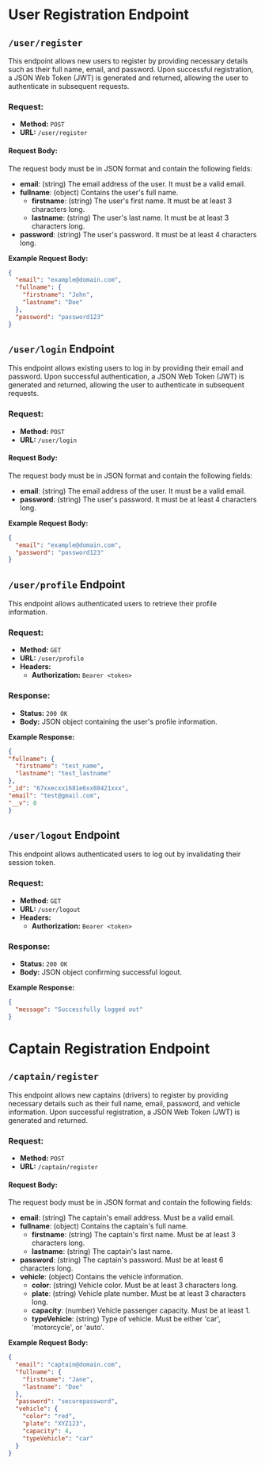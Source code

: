 # User Registration Endpoint

## `/user/register`

This endpoint allows new users to register by providing necessary details such as their full name, email, and password. Upon successful registration, a JSON Web Token (JWT) is generated and returned, allowing the user to authenticate in subsequent requests.

### **Request:**

- **Method:** `POST`
- **URL:** `/user/register`

#### **Request Body:**

The request body must be in JSON format and contain the following fields:

- **email**: (string) The email address of the user. It must be a valid email.
- **fullname**: (object) Contains the user's full name.
  - **firstname**: (string) The user's first name. It must be at least 3 characters long.
  - **lastname**: (string) The user's last name. It must be at least 3 characters long.
- **password**: (string) The user's password. It must be at least 4 characters long.

**Example Request Body:**
```json
{
  "email": "example@domain.com",
  "fullname": {
    "firstname": "John",
    "lastname": "Doe"
  },
  "password": "password123"
}
```

## `/user/login` Endpoint

This endpoint allows existing users to log in by providing their email and password. Upon successful authentication, a JSON Web Token (JWT) is generated and returned, allowing the user to authenticate in subsequent requests.

### **Request:**

- **Method:** `POST`
- **URL:** `/user/login`

#### **Request Body:**

The request body must be in JSON format and contain the following fields:

- **email**: (string) The email address of the user. It must be a valid email.
- **password**: (string) The user's password. It must be at least 4 characters long.

**Example Request Body:**
```json
{
  "email": "example@domain.com",
  "password": "password123"
}
```

## `/user/profile` Endpoint

This endpoint allows authenticated users to retrieve their profile information.

### **Request:**

- **Method:** `GET`
- **URL:** `/user/profile`
- **Headers:**
  - **Authorization:** `Bearer <token>`

### **Response:**

- **Status:** `200 OK`
- **Body:** JSON object containing the user's profile information.

**Example Response:**
  ```json
  {
  "fullname": {
    "firstname": "test_name",
    "lastname": "test_lastname"
  },
  "_id": "67xxecxx1681e6xx88421xxx",
  "email": "test@gmail.com",
  "__v": 0
}
```

## `/user/logout` Endpoint

This endpoint allows authenticated users to log out by invalidating their session token.

### **Request:**

- **Method:** `GET`
- **URL:** `/user/logout`
- **Headers:**
  - **Authorization:** `Bearer <token>`

### **Response:**

- **Status:** `200 OK`
- **Body:** JSON object confirming successful logout.

**Example Response:**
```json
{
  "message": "Successfully logged out"
}
```

# Captain Registration Endpoint

## `/captain/register`

This endpoint allows new captains (drivers) to register by providing necessary details such as their full name, email, password, and vehicle information. Upon successful registration, a JSON Web Token (JWT) is generated and returned.

### **Request:**

- **Method:** `POST`
- **URL:** `/captain/register`

#### **Request Body:**

The request body must be in JSON format and contain the following fields:

- **email**: (string) The captain's email address. Must be a valid email.
- **fullname**: (object) Contains the captain's full name.
  - **firstname**: (string) The captain's first name. Must be at least 3 characters long.
  - **lastname**: (string) The captain's last name.
- **password**: (string) The captain's password. Must be at least 6 characters long.
- **vehicle**: (object) Contains the vehicle information.
  - **color**: (string) Vehicle color. Must be at least 3 characters long.
  - **plate**: (string) Vehicle plate number. Must be at least 3 characters long.
  - **capacity**: (number) Vehicle passenger capacity. Must be at least 1.
  - **typeVehicle**: (string) Type of vehicle. Must be either 'car', 'motorcycle', or 'auto'.

**Example Request Body:**
```json
{
  "email": "captain@domain.com",
  "fullname": {
    "firstname": "Jane",
    "lastname": "Doe"
  },
  "password": "securepassword",
  "vehicle": {
    "color": "red",
    "plate": "XYZ123",
    "capacity": 4,
    "typeVehicle": "car"
  }
}
```
